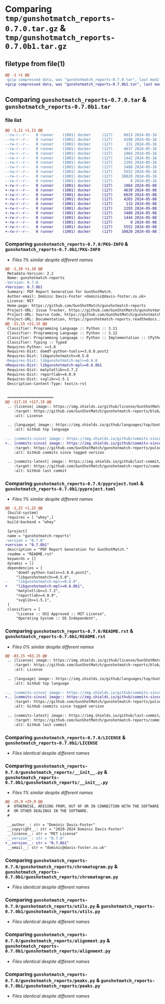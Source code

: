 # Comparing `tmp/gunshotmatch_reports-0.7.0.tar.gz` & `tmp/gunshotmatch_reports-0.7.0b1.tar.gz`

## filetype from file(1)

```diff
@@ -1 +1 @@
-gzip compressed data, was "gunshotmatch_reports-0.7.0.tar", last modified: Thu May 16 16:02:06 2024, max compression
+gzip compressed data, was "gunshotmatch_reports-0.7.0b1.tar", last modified: Wed May  8 16:09:05 2024, max compression
```

## Comparing `gunshotmatch_reports-0.7.0.tar` & `gunshotmatch_reports-0.7.0b1.tar`

### file list

```diff
@@ -1,11 +1,11 @@
--rw-r--r--   0 runner    (1001) docker     (127)     6023 2024-05-16 16:02:06.656824 gunshotmatch_reports-0.7.0/PKG-INFO
--rw-r--r--   0 runner    (1001) docker     (127)     4199 2024-05-16 16:02:06.652824 gunshotmatch_reports-0.7.0/pyproject.toml
--rw-r--r--   0 runner    (1001) docker     (127)      131 2024-05-16 16:02:06.656824 gunshotmatch_reports-0.7.0/requirements.txt
--rw-r--r--   0 runner    (1001) docker     (127)     4637 2024-05-16 16:02:06.656824 gunshotmatch_reports-0.7.0/README.rst
--rw-r--r--   0 runner    (1001) docker     (127)     1064 2024-05-16 16:02:06.652824 gunshotmatch_reports-0.7.0/LICENSE
--rw-r--r--   0 runner    (1001) docker     (127)     1442 2024-05-16 16:01:43.728613 gunshotmatch_reports-0.7.0/gunshotmatch_reports/__init__.py
--rw-r--r--   0 runner    (1001) docker     (127)     2293 2024-05-16 16:01:43.728613 gunshotmatch_reports-0.7.0/gunshotmatch_reports/chromatogram.py
--rw-r--r--   0 runner    (1001) docker     (127)     3488 2024-05-16 16:01:43.728613 gunshotmatch_reports-0.7.0/gunshotmatch_reports/utils.py
--rw-r--r--   0 runner    (1001) docker     (127)     5552 2024-05-16 16:01:43.728613 gunshotmatch_reports-0.7.0/gunshotmatch_reports/alignment.py
--rw-r--r--   0 runner    (1001) docker     (127)    10820 2024-05-16 16:01:43.728613 gunshotmatch_reports-0.7.0/gunshotmatch_reports/peaks.py
--rw-r--r--   0 runner    (1001) docker     (127)        0 2024-05-16 16:01:43.728613 gunshotmatch_reports-0.7.0/gunshotmatch_reports/py.typed
+-rw-r--r--   0 runner    (1001) docker     (127)     1064 2024-05-08 16:09:05.772384 gunshotmatch_reports-0.7.0b1/LICENSE
+-rw-r--r--   0 runner    (1001) docker     (127)     4639 2024-05-08 16:09:05.776384 gunshotmatch_reports-0.7.0b1/README.rst
+-rw-r--r--   0 runner    (1001) docker     (127)     6029 2024-05-08 16:09:05.776384 gunshotmatch_reports-0.7.0b1/PKG-INFO
+-rw-r--r--   0 runner    (1001) docker     (127)     4203 2024-05-08 16:09:05.776384 gunshotmatch_reports-0.7.0b1/pyproject.toml
+-rw-r--r--   0 runner    (1001) docker     (127)      133 2024-05-08 16:09:05.776384 gunshotmatch_reports-0.7.0b1/requirements.txt
+-rw-r--r--   0 runner    (1001) docker     (127)     2293 2024-05-08 16:08:40.500232 gunshotmatch_reports-0.7.0b1/gunshotmatch_reports/chromatogram.py
+-rw-r--r--   0 runner    (1001) docker     (127)     3488 2024-05-08 16:08:40.500232 gunshotmatch_reports-0.7.0b1/gunshotmatch_reports/utils.py
+-rw-r--r--   0 runner    (1001) docker     (127)     1444 2024-05-08 16:08:40.500232 gunshotmatch_reports-0.7.0b1/gunshotmatch_reports/__init__.py
+-rw-r--r--   0 runner    (1001) docker     (127)        0 2024-05-08 16:08:40.500232 gunshotmatch_reports-0.7.0b1/gunshotmatch_reports/py.typed
+-rw-r--r--   0 runner    (1001) docker     (127)     5552 2024-05-08 16:08:40.500232 gunshotmatch_reports-0.7.0b1/gunshotmatch_reports/alignment.py
+-rw-r--r--   0 runner    (1001) docker     (127)    10820 2024-05-08 16:08:40.500232 gunshotmatch_reports-0.7.0b1/gunshotmatch_reports/peaks.py
```

### Comparing `gunshotmatch_reports-0.7.0/PKG-INFO` & `gunshotmatch_reports-0.7.0b1/PKG-INFO`

 * *Files 1% similar despite different names*

```diff
@@ -1,10 +1,10 @@
 Metadata-Version: 2.2
 Name: gunshotmatch-reports
-Version: 0.7.0
+Version: 0.7.0b1
 Summary: PDF Report Generation for GunShotMatch.
 Author-email: Dominic Davis-Foster <dominic@davis-foster.co.uk>
 License: MIT
 Home-page: https://github.com/GunShotMatch/gunshotmatch-reports
 Project-URL: Issue Tracker, https://github.com/GunShotMatch/gunshotmatch-reports/issues
 Project-URL: Source Code, https://github.com/GunShotMatch/gunshotmatch-reports
 Project-URL: Documentation, https://gunshotmatch-reports.readthedocs.io/en/latest
@@ -21,15 +21,15 @@
 Classifier: Programming Language :: Python :: 3.11
 Classifier: Programming Language :: Python :: 3.12
 Classifier: Programming Language :: Python :: Implementation :: CPython
 Classifier: Typing :: Typed
 Requires-Python: >=3.8
 Requires-Dist: domdf-python-tools>=3.8.0.post2
 Requires-Dist: libgunshotmatch>=0.5.0
-Requires-Dist: libgunshotmatch-mpl>=0.6.0
+Requires-Dist: libgunshotmatch-mpl>=0.6.0b1
 Requires-Dist: matplotlib>=3.7.2
 Requires-Dist: reportlab>=4.0.9
 Requires-Dist: svglib>=1.5.1
 Description-Content-Type: text/x-rst
 
 
 =====================
@@ -117,15 +117,15 @@
 .. |license| image:: https://img.shields.io/github/license/GunShotMatch/gunshotmatch-reports
 	:target: https://github.com/GunShotMatch/gunshotmatch-reports/blob/master/LICENSE
 	:alt: License
 
 .. |language| image:: https://img.shields.io/github/languages/top/GunShotMatch/gunshotmatch-reports
 	:alt: GitHub top language
 
-.. |commits-since| image:: https://img.shields.io/github/commits-since/GunShotMatch/gunshotmatch-reports/v0.7.0
+.. |commits-since| image:: https://img.shields.io/github/commits-since/GunShotMatch/gunshotmatch-reports/v0.7.0b1
 	:target: https://github.com/GunShotMatch/gunshotmatch-reports/pulse
 	:alt: GitHub commits since tagged version
 
 .. |commits-latest| image:: https://img.shields.io/github/last-commit/GunShotMatch/gunshotmatch-reports
 	:target: https://github.com/GunShotMatch/gunshotmatch-reports/commit/master
 	:alt: GitHub last commit
```

### Comparing `gunshotmatch_reports-0.7.0/pyproject.toml` & `gunshotmatch_reports-0.7.0b1/pyproject.toml`

 * *Files 1% similar despite different names*

```diff
@@ -1,22 +1,22 @@
 [build-system]
 requires = [ "whey",]
 build-backend = "whey"
 
 [project]
 name = "gunshotmatch-reports"
-version = "0.7.0"
+version = "0.7.0b1"
 description = "PDF Report Generation for GunShotMatch."
 readme = "README.rst"
 keywords = []
 dynamic = []
 dependencies = [
     "domdf-python-tools>=3.8.0.post2",
     "libgunshotmatch>=0.5.0",
-    "libgunshotmatch-mpl>=0.6.0",
+    "libgunshotmatch-mpl>=0.6.0b1",
     "matplotlib>=3.7.2",
     "reportlab>=4.0.9",
     "svglib>=1.5.1",
 ]
 classifiers = [
     "License :: OSI Approved :: MIT License",
     "Operating System :: OS Independent",
```

### Comparing `gunshotmatch_reports-0.7.0/README.rst` & `gunshotmatch_reports-0.7.0b1/README.rst`

 * *Files 0% similar despite different names*

```diff
@@ -83,15 +83,15 @@
 .. |license| image:: https://img.shields.io/github/license/GunShotMatch/gunshotmatch-reports
 	:target: https://github.com/GunShotMatch/gunshotmatch-reports/blob/master/LICENSE
 	:alt: License
 
 .. |language| image:: https://img.shields.io/github/languages/top/GunShotMatch/gunshotmatch-reports
 	:alt: GitHub top language
 
-.. |commits-since| image:: https://img.shields.io/github/commits-since/GunShotMatch/gunshotmatch-reports/v0.7.0
+.. |commits-since| image:: https://img.shields.io/github/commits-since/GunShotMatch/gunshotmatch-reports/v0.7.0b1
 	:target: https://github.com/GunShotMatch/gunshotmatch-reports/pulse
 	:alt: GitHub commits since tagged version
 
 .. |commits-latest| image:: https://img.shields.io/github/last-commit/GunShotMatch/gunshotmatch-reports
 	:target: https://github.com/GunShotMatch/gunshotmatch-reports/commit/master
 	:alt: GitHub last commit
```

### Comparing `gunshotmatch_reports-0.7.0/LICENSE` & `gunshotmatch_reports-0.7.0b1/LICENSE`

 * *Files identical despite different names*

### Comparing `gunshotmatch_reports-0.7.0/gunshotmatch_reports/__init__.py` & `gunshotmatch_reports-0.7.0b1/gunshotmatch_reports/__init__.py`

 * *Files 1% similar despite different names*

```diff
@@ -25,9 +25,9 @@
 #  OTHERWISE, ARISING FROM, OUT OF OR IN CONNECTION WITH THE SOFTWARE OR THE USE
 #  OR OTHER DEALINGS IN THE SOFTWARE.
 #
 
 __author__: str = "Dominic Davis-Foster"
 __copyright__: str = "2020-2024 Dominic Davis-Foster"
 __license__: str = "MIT License"
-__version__: str = "0.7.0"
+__version__: str = "0.7.0b1"
 __email__: str = "dominic@davis-foster.co.uk"
```

### Comparing `gunshotmatch_reports-0.7.0/gunshotmatch_reports/chromatogram.py` & `gunshotmatch_reports-0.7.0b1/gunshotmatch_reports/chromatogram.py`

 * *Files identical despite different names*

### Comparing `gunshotmatch_reports-0.7.0/gunshotmatch_reports/utils.py` & `gunshotmatch_reports-0.7.0b1/gunshotmatch_reports/utils.py`

 * *Files identical despite different names*

### Comparing `gunshotmatch_reports-0.7.0/gunshotmatch_reports/alignment.py` & `gunshotmatch_reports-0.7.0b1/gunshotmatch_reports/alignment.py`

 * *Files identical despite different names*

### Comparing `gunshotmatch_reports-0.7.0/gunshotmatch_reports/peaks.py` & `gunshotmatch_reports-0.7.0b1/gunshotmatch_reports/peaks.py`

 * *Files identical despite different names*

